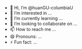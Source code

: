 - 👋 Hi, I’m @huanGU-columbiaU
- 👀 I’m interested in ...
- 🌱 I’m currently learning ...
- 💞️ I’m looking to collaborate on ...
- 📫 How to reach me ...
- 😄 Pronouns: ...
- ⚡ Fun fact: ...

<!---
huanGU-columbiaU/huanGU-columbiaU is a ✨ special ✨ repository because its `README.md` (this file) appears on your GitHub profile.
You can click the Preview link to take a look at your changes.
--->
